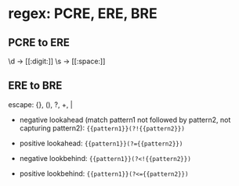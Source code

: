 # regex: PCRE, ERE, BRE

## PCRE to ERE
\d -> [[:digit:]]
\s -> [[:space:]]

## ERE to BRE
escape: {}, (), ?, +, |

- negative lookahead (match pattern1 not followed by pattern2, not capturing pattern2):
`{{pattern1}}(?!{{pattern2}})`

- positive lookahead:
`{{pattern1}}(?={{pattern2}})`

- negative lookbehind:
`{{pattern1}}(?<!{{pattern2}})`

- positive lookbehind:
`{{pattern1}}(?<={{pattern2}})`
